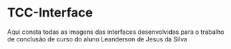 # TCC-Interface
Aqui consta todas as imagens das interfaces desenvolvidas para o trabalho de conclusão de curso do aluno Leanderson de Jesus da Silva
